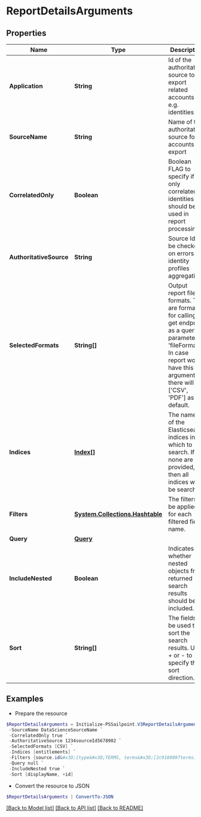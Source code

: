 # ReportDetailsArguments
## Properties

Name | Type | Description | Notes
------------ | ------------- | ------------- | -------------
**Application** | **String** | Id of the authoritative source to export related accounts e.g. identities | 
**SourceName** | **String** | Name of the authoritative source for accounts export | 
**CorrelatedOnly** | **Boolean** | Boolean FLAG to specify if only correlated identities should be used in report processing | [default to $false]
**AuthoritativeSource** | **String** | Source Id to be checked on errors of identity profiles aggregation | 
**SelectedFormats** | **String[]** | Output report file formats. This are formats for calling get endpoint as a query parameter &#39;fileFormat&#39;.  In case report won&#39;t have this argument there will be [&#39;CSV&#39;, &#39;PDF&#39;] as default. | [optional] 
**Indices** | [**Index[]**](Index.md) | The names of the Elasticsearch indices in which to search. If none are provided, then all indices will be searched. | [optional] 
**Filters** | [**System.Collections.Hashtable**](ModelFilter.md) | The filters to be applied for each filtered field name. | [optional] 
**Query** | [**Query**](Query.md) |  | 
**IncludeNested** | **Boolean** | Indicates whether nested objects from returned search results should be included. | [optional] [default to $true]
**Sort** | **String[]** | The fields to be used to sort the search results. Use + or - to specify the sort direction. | [optional] 

## Examples

- Prepare the resource
```powershell
$ReportDetailsArguments = Initialize-PSSailpoint.V3ReportDetailsArguments  -Application 2c9180897eSourceIde781782f705b9 `
 -SourceName DataScienceSourceName `
 -CorrelatedOnly true `
 -AuthoritativeSource 1234sourceId5678902 `
 -SelectedFormats [CSV] `
 -Indices [entitlements] `
 -Filters {source.id&#x3D;{type&#x3D;TERMS, terms&#x3D;[2c9180897termsId780bd2920576]}, source.name.exact&#x3D;{type&#x3D;TERMS, terms&#x3D;[IdentityNow], exclude&#x3D;true}} `
 -Query null `
 -IncludeNested true `
 -Sort [displayName, +id]
```

- Convert the resource to JSON
```powershell
$ReportDetailsArguments | ConvertTo-JSON
```

[[Back to Model list]](../README.md#documentation-for-models) [[Back to API list]](../README.md#documentation-for-api-endpoints) [[Back to README]](../README.md)


